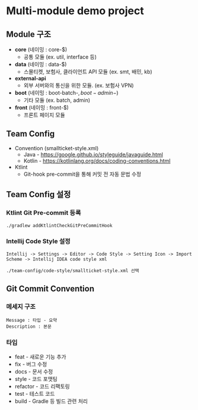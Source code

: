 # Multi-module demo project

## Module 구조
* **core** (네이밍 : core-$)
  * 공통 모듈 (ex. util, interface 등)
* **data** (네이밍 : data-$)
  * 스몰티켓, 보험사, 클라이언트 API 모듈 (ex. smt, 배민, kb)
* **external-api**
  * 외부 서버와의 통신을 위한 모듈. (ex. 보험사 VPN)
* **boot** (네이밍 : boot-batch-$, boot-admin-$)
    * 기타 모듈 (ex. batch, admin)
* **front** (네이밍 : front-$)
    * 프론트 페이지 모듈

## Team Config
* Convention (smallticket-style.xml)
  * Java - https://google.github.io/styleguide/javaguide.html
  * Kotlin - https://kotlinlang.org/docs/coding-conventions.html
* Ktlint
  * Git-hook pre-commit을 통해 커밋 전 자동 문법 수정

## Team Config 설정
### Ktlint Git Pre-commit 등록
```shell
./gradlew addKtlintCheckGitPreCommitHook
```

### Intellij Code Style 설정
```
Intellij -> Settings -> Editor -> Code Style -> Setting Icon -> Import Scheme -> Intellij IDEA code style xml

./team-config/code-style/smallticket-style.xml 선택
```

## Git Commit Convention

### 메세지 구조
```
Message : 타입 - 요약
Description : 본문
```
### 타입
* feat - 새로운 기능 추가
* fix - 버그 수정
* docs - 문서 수정
* style - 코드 포맷팅
* refactor - 코드 리팩토링
* test - 테스트 코드
* build - Gradle 등 빌드 관련 처리